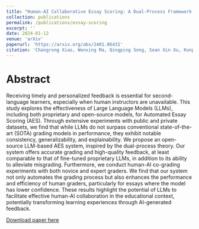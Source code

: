 ```yaml
---
title: "Human-AI Collaborative Essay Scoring: A Dual-Process Framework with LLMs"
collection: publications
permalink: /publications/essay-scoring
excerpt: ''
date: 2024-01-12
venue: 'arXiv'
paperurl: 'https://arxiv.org/abs/2401.06431'
citation: 'Changrong Xiao, Wenxing Ma, Qingping Song, Sean Xin Xu, Kunpeng Zhang, Yufang Wang, Qi Fu. 2024. Human-AI Collaborative Essay Scoring: A Dual-Process Framework with LLMs. arXiv'
---
```

Abstract
===

Receiving timely and personalized feedback is essential for second-language learners, especially when human instructors are unavailable. This study explores the effectiveness of Large Language Models (LLMs), including both proprietary and open-source models, for Automated Essay Scoring (AES). Through extensive experiments with public and private datasets, we find that while LLMs do not surpass conventional state-of-the-art (SOTA) grading models in performance, they exhibit notable consistency, generalizability, and explainability. We propose an open-source LLM-based AES system, inspired by the dual-process theory. Our system offers accurate grading and high-quality feedback, at least comparable to that of fine-tuned proprietary LLMs, in addition to its ability to alleviate misgrading. Furthermore, we conduct human-AI co-grading experiments with both novice and expert graders. We find that our system not only automates the grading process but also enhances the performance and efficiency of human graders, particularly for essays where the model has lower confidence. These results highlight the potential of LLMs to facilitate effective human-AI collaboration in the educational context, potentially transforming learning experiences through AI-generated feedback.

[Download paper here](https://arxiv.org/abs/2401.06431)

